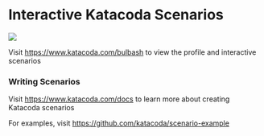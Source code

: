# Interactive Katacoda Scenarios

[![](http://shields.katacoda.com/katacoda/bulbash/count.svg)](https://www.katacoda.com/bulbash "Get your profile on Katacoda.com")

Visit https://www.katacoda.com/bulbash to view the profile and interactive scenarios

### Writing Scenarios
Visit https://www.katacoda.com/docs to learn more about creating Katacoda scenarios

For examples, visit https://github.com/katacoda/scenario-example
